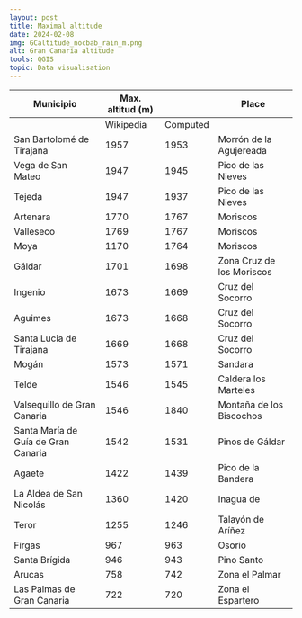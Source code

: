 ```yaml
---
layout: post
title: Maximal altitude
date: 2024-02-08
img: GCaltitude_nocbab_rain_m.png
alt: Gran Canaria altitude
tools: QGIS
topic: Data visualisation
---
```


| Municipio                 | Max. altitud (m)  |            | Place    | 
| -----------------         | --------------    | ---------  | -------  | 
|                           | Wikipedia         | Computed   |
| San Bartolomé de Tirajana | 1957              | 1953       | Morrón de la Agujereada   |
| Vega de San Mateo         | 1947              | 1945       | Pico de las Nieves        | 
| Tejeda                    | 1947              | 1937       | Pico de las Nieves        |
| Artenara                  | 1770              | 1767       | Moriscos         |
| Valleseco                 | 1769              | 1767       | Moriscos         |
| Moya                      | 1170              | 1764       | Moriscos         |
| Gáldar                    | 1701              | 1698       | Zona Cruz de los Moriscos |
| Ingenio                   | 1673              | 1669       | Cruz del Socorro          |
| Aguimes                   | 1673              | 1668       | Cruz del Socorro          | 
| Santa Lucia de Tirajana   | 1669              | 1668       | Cruz del Socorro     |  
| Mogán                     | 1573              | 1571       | Sandara              |   
| Telde                     | 1546              | 1545       | Caldera los Marteles |
| Valsequillo de Gran Canaria | 1546            | 1840       | Montaña de los Biscochos   |
| Santa María de Guía de Gran Canaria | 1542    | 1531       | Pinos de Gáldar      |    
| Agaete                    | 1422              | 1439       | Pico de la Bandera   |  
| La Aldea de San Nicolás   | 1360              | 1420       | Inagua de            | 
| Teror                     | 1255              | 1246       | Talayón de Aríñez    | 
| Firgas                    | 967               | 963        | Osorio               |
| Santa Brígida             | 946               | 943        | Pino Santo           | 
| Arucas                    | 758               | 742        | Zona el Palmar       | 
| Las Palmas de Gran Canaria| 722               | 720        | Zona el Espartero    | 


